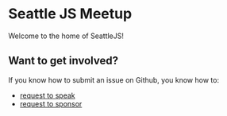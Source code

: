 # Seattle JS Meetup

Welcome to the home of SeattleJS! 

## Want to get involved?

If you know how to submit an issue on Github, you know how to:

* [request to speak](/request-to-speak.md)
* [request to sponsor](/request-to-sponsor.md)

